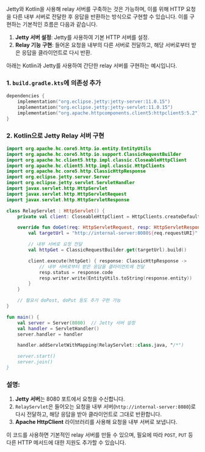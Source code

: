 Jetty와 Kotlin을 사용해 relay 서버를 구축하는 것은 가능하며, 이를 위해 HTTP 요청을 다른 내부 서버로 전달한 후 응답을 반환하는 방식으로 구현할 수 있습니다. 이를 구현하는 기본적인 흐름은 다음과 같습니다.

1. **Jetty 서버 설정**: Jetty를 사용하여 기본 HTTP 서버를 설정.
2. **Relay 기능 구현**: 들어온 요청을 내부의 다른 서버로 전달하고, 해당 서버로부터 받은 응답을 클라이언트로 다시 반환.

아래는 Kotlin과 Jetty를 사용하여 간단한 relay 서버를 구현하는 예시입니다.

### 1. `build.gradle.kts`에 의존성 추가

```kotlin
dependencies {
    implementation("org.eclipse.jetty:jetty-server:11.0.15")
    implementation("org.eclipse.jetty:jetty-servlet:11.0.15")
    implementation("org.apache.httpcomponents.client5:httpclient5:5.2")
}
```

### 2. Kotlin으로 Jetty Relay 서버 구현

```kotlin
import org.apache.hc.core5.http.io.entity.EntityUtils
import org.apache.hc.core5.http.io.support.ClassicRequestBuilder
import org.apache.hc.client5.http.impl.classic.CloseableHttpClient
import org.apache.hc.client5.http.impl.classic.HttpClients
import org.apache.hc.core5.http.ClassicHttpResponse
import org.eclipse.jetty.server.Server
import org.eclipse.jetty.servlet.ServletHandler
import javax.servlet.http.HttpServlet
import javax.servlet.http.HttpServletRequest
import javax.servlet.http.HttpServletResponse

class RelayServlet : HttpServlet() {
    private val client: CloseableHttpClient = HttpClients.createDefault()

    override fun doGet(req: HttpServletRequest, resp: HttpServletResponse) {
        val targetUrl = "http://internal-server:8080${req.requestURI}"  // 내부 서버 주소 설정

        // 내부 서버로 요청 전달
        val httpGet = ClassicRequestBuilder.get(targetUrl).build()

        client.execute(httpGet) { response: ClassicHttpResponse ->
            // 내부 서버로부터 받은 응답을 클라이언트에 전달
            resp.status = response.code
            resp.writer.write(EntityUtils.toString(response.entity))
        }
    }

    // 필요시 doPost, doPut 등도 추가 구현 가능
}

fun main() {
    val server = Server(8080)  // Jetty 서버 설정
    val handler = ServletHandler()
    server.handler = handler

    handler.addServletWithMapping(RelayServlet::class.java, "/*")

    server.start()
    server.join()
}
```

### 설명:
1. **Jetty 서버**는 8080 포트에서 요청을 수신합니다.
2. `RelayServlet`은 들어오는 요청을 내부 서버(`http://internal-server:8080`)로 다시 전달하고, 해당 응답을 받아 클라이언트로 그대로 반환합니다.
3. **Apache HttpClient** 라이브러리를 사용해 요청을 내부 서버로 보냅니다.

이 코드를 사용하면 기본적인 relay 서버를 만들 수 있으며, 필요에 따라 `POST`, `PUT` 등 다른 HTTP 메서드에 대한 지원도 추가할 수 있습니다.